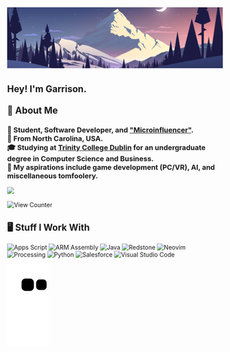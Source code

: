 <h1 align="center">
  <img src="Images/Banner.png">
</h1>

<h2>Hey! I'm Garrison.<br><br>💬 About Me</h2>
<h3>

  👋 Student, Software Developer, and ["Microinfluencer"](https://twitch.tv/lunaticginger7).<br>
  💠 From North Carolina, USA.<br>
  🎓 Studying at [Trinity College Dublin](https://www.tcd.ie) for an undergraduate degree in Computer Science and Business.<br>
  🧠 My aspirations include game development (PC/VR), AI, and miscellaneous tomfoolery.<br>
  <!--💻 Currently employed by [Beast Philanthropy](https://beastphilanthropy.org) as a Software Engineer.<br> -->

</h3>

<img height="180em" src="https://github-readme-stats.vercel.app/api?username=Mullen-Zen&show_icons=true&hide_border=true&&count_private=true&include_all_commits=true" /><br>

<!-- [![Top Langs](https://github-readme-stats.vercel.app/api/top-langs/?username=mullen-zen&layout=compact)](https://github.com/mullen-zen/github-readme-stats) -->

![View Counter](https://komarev.com/ghpvc/?username=mullen-zen&color=blue&label=Visitors&style=for-the-badge)<br>

<h2>🖥️ Stuff I Work With</h2>
    
![Apps Script](https://img.shields.io/badge/-Apps%20Script-4285F4?logo=google&logoColor=white&style=for-the-badge)
![ARM Assembly](https://img.shields.io/badge/-Assembly-0091BD?logo=arm&logoColor=white&style=for-the-badge)
![Java](https://img.shields.io/badge/-Java-F80000?logo=oracle&logoColor=white&style=for-the-badge)
![Redstone](https://img.shields.io/badge/-Redstone-EF323D?logo=mojangstudios&logoColor=white&style=for-the-badge)
![Neovim](https://img.shields.io/badge/-Neovim-57A143?logo=neovim&logoColor=white&style=for-the-badge)
![Processing](https://img.shields.io/badge/-Processing-006699?logo=processingfoundation&logoColor=white&style=for-the-badge)
![Python](https://img.shields.io/badge/-Python-3776AB?logo=python&logoColor=white&style=for-the-badge)
![Salesforce](https://img.shields.io/badge/-Salesforce-00A1E0?logo=salesforce&logoColor=white&style=for-the-badge)
![Visual Studio Code](https://img.shields.io/badge/-Visual%20Studio%20Code-007ACC?logo=visualstudiocode&logoColor=white&style=for-the-badge)
<!-- ![C](https://img.shields.io/badge/-C-A8B9CC?logo=c&logoColor=white&style=for-the-badge) -->
<!-- ![Django](https://img.shields.io/badge/-Django-092E20?logo=django&logoColor=white&style=for-the-badge) -->
<!-- ![JavaScript](https://img.shields.io/badge/-JavaScript-F7DF1E?logo=javascript&logoColor=white&style=for-the-badge) -->

![Snake animation](https://github.com/Mullen-Zen/Mullen-Zen/blob/output/github-contribution-grid-snake.svg)
